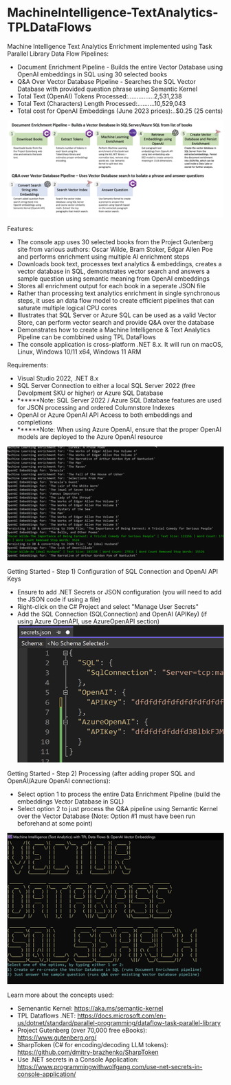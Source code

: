# MachineIntelligence-TextAnalytics-TPLDataFlows

Machine Intelligence Text Analytics Enrichment implemented using Task Parallel Library Data Flow Pipelines:
* Document Enrichment Pipeline - Builds the entire Vector Database using OpenAI embeddings in SQL using 30 selected books
* Q&A Over Vector Database Pipeline - Searches the SQL Vector Database with provided question phrase using Semantic Kernel
* Total Text (OpenAI) Tokens Processed:...............2,531,238  
* Total Text (Characters) Length Processed:..........10,529,043
* Total cost for OpenAI Embeddings (June 2023 prices):..$0.25 (25 cents)

![TPL Pipeline](https://github.com/bartczernicki/MachineIntelligence-TextAnalytics-TPLDataFlows/blob/master/TPLDataFlows-Pipeline.png)

Features:
* The console app uses 30 selected books from the Project Gutenberg site from various authors: Oscar Wilde, Bram Stoker, Edgar Allen Poe and performs enrichment using multiple AI enrichment steps
* Downloads book text, processes text analytics & embeddings, creates a vector database in SQL, demonstrates vector search and answers a sample question using semantic meaning from OpenAI embeddings
* Stores all enrichment output for each book in a seperate JSON file
* Rather than processing text analytics enrichment in single synchronous steps, it uses an data flow model to create efficient pipelines that can saturate multiple logical CPU cores  
* Illustrates that SQL Server or Azure SQL can be used as a valid Vector Store, can perform vector search and provide Q&A over the database
* Demonstrates how to create a Machine Intelligence & Text Analytics Pipeline can be combbined using TPL DataFlows
* The console application is cross-platform .NET 8.x. It will run on macOS, Linux, Windows 10/11 x64, Windows 11 ARM

Requirements:
* Visual Studio 2022, .NET 8.x
* SQL Server Connection to either a local SQL Server 2022 (free Devolpment SKU or higher) or Azure SQL Database
* ******Note: SQL Server 2022 / Azure SQL Database features are used for JSON processing and ordered Columnstore Indexes
* OpenAI or Azure OpenAI API Access to both embeddings and completions
* ******Note: When using Azure OpenAI, ensure that the proper OpenAI models are deployed to the Azure OpenAI resource

![Training Job](https://github.com/bartczernicki/MachineIntelligence-TextAnalytics-TPLDataFlows/blob/master/TPLVectorEmbeddingsProcessingConsole.gif)

Getting Started - Step 1) Configuration of SQL Connection and OpenAI API Keys
* Ensure to add .NET Secrets or JSON configuration (you will need to add the JSON code if using a file)
* Right-click on the C# Project and select "Manage User Secrets"
* Add the SQL Connection (SQLConnection) and OpenAI (APIKey) (if using Azure OpenAPI, use AzureOpenAPI section)
![Getting Started - Console App](https://github.com/bartczernicki/MachineIntelligence-TextAnalytics-TPLDataFlows/blob/master/TPLDataFlows-Secrets.png)

Getting Started - Step 2) Processing (after adding proper SQL and OpenAI/Azure OpenAI connections):
* Select option 1 to process the entire Data Enrichment Pipeline (build the embeddings Vector Database in SQL)
* Select option 2 to just process the Q&A pipeline using Semantic Kernel over the Vector Database (Note: Option #1 must have been run beforehand at some point)

![Getting Started - Console App](https://github.com/bartczernicki/MachineIntelligence-TextAnalytics-TPLDataFlows/blob/master/TPLDataFlows-ConsoleApp.png)

Learn more about the concepts used:
* Semenantic Kernel: https://aka.ms/semantic-kernel
* TPL Dataflows .NET: https://docs.microsoft.com/en-us/dotnet/standard/parallel-programming/dataflow-task-parallel-library
* Project Gutenberg (over 70,000 free eBooks): https://www.gutenberg.org/
* SharpToken (C# for encoding/decoding LLM tokens): https://github.com/dmitry-brazhenko/SharpToken
* Use .NET secrets in a Console Application: https://www.programmingwithwolfgang.com/use-net-secrets-in-console-application/  

